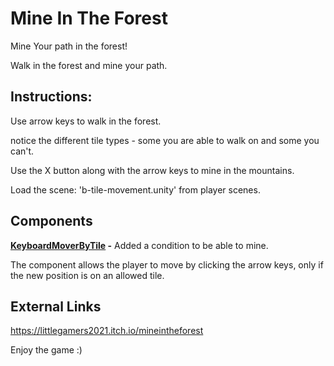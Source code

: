 # Mine In The Forest

Mine Your path in the forest!

Walk in the forest and mine your path.
<br/>

## Instructions:
Use arrow keys to walk in the forest.

notice the different tile types - some you are able to walk on and some you can't.

Use the X button along with the arrow keys to mine in the mountains.

Load the scene: 'b-tile-movement.unity' from player scenes.
<br/>

## Components

**[KeyboardMoverByTile](Assets/Scripts/2-player/KeyboardMoverByTile.cs) -** Added a condition to be able to mine.

The component allows the player to move by clicking the arrow keys, only if the new position is on an allowed tile.
<br />

## External Links
https://littlegamers2021.itch.io/mineintheforest
<br/>

Enjoy the game :)
